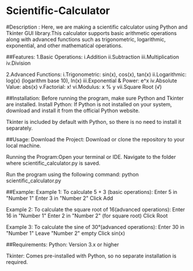 # Scientific-Calculator
#Description : Here, we are making a scientific calculator using Python and Tkinter GUI library.This calculator supports basic arithmetic operations along with advanced functions such as trigonometric, logarithmic, exponential, and other mathematical operations.

##Features:
1.Basic Operations:
i.Addition
ii.Subtraction
iii.Multiplication
iv.Division


2.Advanced Functions:
i.Trigonometric: sin(x), cos(x), tan(x)
ii.Logarithmic: log(x) (logarithm base 10), ln(x) 
iii.Exponential & Power: e^x
iv.Absolute Value: abs(x)
v.Factorial: x!
vi.Modulus: x % y
vii.Square Root (√)


##Installation:
Before running the program, make sure Python and Tkinter are installed.
Install Python: 
If Python is not installed on your system, download and install it from the official Python website.

Tkinter is included by default with Python, so there is no need to install it separately.


##Usage:
Download the Project: Download or clone the repository to your local machine.

Running the Program:Open your terminal or IDE. Navigate to the folder where scientific_calculator.py is saved.


Run the program using the following command: python scientific_calculator.py


##Example:
Example 1: To calculate 5 + 3 (basic operations):
Enter 5 in "Number 1"
Enter 3 in "Number 2"
Click Add

Example 2: To calculate the square root of 16(advanced operations):
Enter 16 in "Number 1"
Enter 2 in "Number 2" (for square root)
Click Root


Example 3: To calculate the sine of 30°(advanced operations):
Enter 30 in "Number 1"
Leave "Number 2" empty
Click sin(x)


##Requirements:
Python: Version 3.x or higher

Tkinter: Comes pre-installed with Python, so no separate installation is required.
